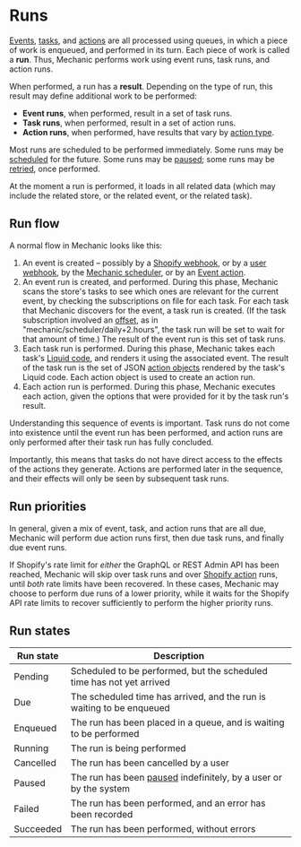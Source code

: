 # Runs

[Events](../events/), [tasks](../tasks/), and [actions](../actions/) are all processed using queues, in which a piece of work is enqueued, and performed in its turn. Each piece of work is called a **run**. Thus, Mechanic performs work using event runs, task runs, and action runs.

When performed, a run has a **result**. Depending on the type of run, this result may define additional work to be performed:

* **Event runs**, when performed, result in a set of task runs.
* **Task runs**, when performed, result in a set of action runs.
* **Action runs**, when performed, have results that vary by [action type](../actions/#action-types).

Most runs are scheduled to be performed immediately. Some runs may be [scheduled](scheduling.md) for the future. Some runs may be [paused](pauses.md); some runs may be [retried](retries.md), once performed.

At the moment a run is performed, it loads in all related data (which may include the related store, or the related event, or the related task).&#x20;

## Run flow

A normal flow in Mechanic looks like this:

1. An event is created – possibly by a [Shopify webhook](../../platform/webhooks.md), or by a [user webhook](../../platform/webhooks.md), by the [Mechanic scheduler](../../platform/events/topics.md#scheduler), or by an [Event action](../actions/event.md).
2. An event run is created, and performed. During this phase, Mechanic scans the store's tasks to see which ones are relevant for the current event, by checking the subscriptions on file for each task. For each task that Mechanic discovers for the event, a task run is created. (If the task subscription involved an [offset](../tasks/subscriptions.md#offsets), as in "mechanic/scheduler/daily+2.hours", the task run will be set to wait for that amount of time.) The result of the event run is this set of task runs.
3. Each task run is performed. During this phase, Mechanic takes each task's [Liquid code](../tasks/code/), and renders it using the associated event. The result of the task run is the set of JSON [action objects](../tasks/code/action-objects.md) rendered by the task's Liquid code. Each action object is used to create an action run.
4. Each action run is performed. During this phase, Mechanic executes each action, given the options that were provided for it by the task run's result.

Understanding this sequence of events is important. Task runs do not come into existence until the event run has been performed, and action runs are only performed after their task run has fully concluded.

Importantly, this means that tasks do not have direct access to the effects of the actions they generate. Actions are performed later in the sequence, and their effects will only be seen by subsequent task runs.

## Run priorities

In general, given a mix of event, task, and action runs that are all due, Mechanic will perform due action runs first, then due task runs, and finally due event runs.

If Shopify's rate limit for _either_ the GraphQL or REST Admin API has been reached, Mechanic will skip over task runs and over [Shopify action](../actions/integrations/shopify.md) runs, until _both_ rate limits have been recovered. In these cases, Mechanic may choose to perform due runs of a lower priority, while it waits for the Shopify API rate limits to recover sufficiently to perform the higher priority runs.

## Run states

| Run state | Description                                                                   |
| --------- | ----------------------------------------------------------------------------- |
| Pending   | Scheduled to be performed, but the scheduled time has not yet arrived         |
| Due       | The scheduled time has arrived, and the run is waiting to be enqueued         |
| Enqueued  | The run has been placed in a queue, and is waiting to be performed            |
| Running   | The run is being performed                                                    |
| Cancelled | The run has been cancelled by a user                                          |
| Paused    | The run has been [paused](pauses.md) indefinitely, by a user or by the system |
| Failed    | The run has been performed, and an error has been recorded                    |
| Succeeded | The run has been performed, without errors                                    |
